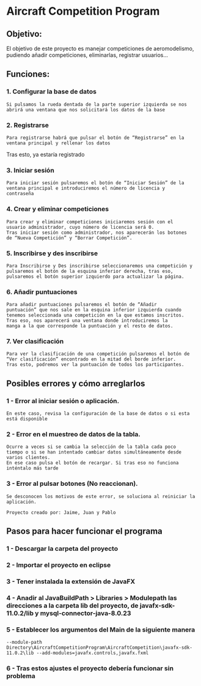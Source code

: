 # Aircraft Competition Program



## Objetivo:

El objetivo de este proyecto es manejar competiciones de aeromodelismo, pudiendo añadir competiciones, eliminarlas, registrar usuarios...




## Funciones:

 ### 1. Configurar la base de datos

```
Si pulsamos la rueda dentada de la parte superior izquierda se nos
abrirá una ventana que nos solicitará los datos de la base
```
 ### 2. Registrarse

```
Para registrarse habrá que pulsar el botón de “Registrarse” en la
ventana principal y rellenar los datos
```
Tras esto, ya estaría registrado


### 3. Iniciar sesión

```
Para iniciar sesión pulsaremos el botón de “Iniciar Sesión” de la
ventana principal e introduciremos el número de licencia y
contraseña
```
### 4. Crear y eliminar competiciones

```
Para crear y eliminar competiciones iniciaremos sesión con el
usuario administrador, cuyo número de licencia será 0.
Tras iniciar sesión como administrador, nos aparecerán los botones
de “Nueva Competición” y “Borrar Competición”.
```

### 5. Inscribirse y des inscribirse

```
Para Inscribirse y Des inscribirse seleccionaremos una competición y
pulsaremos el botón de la esquina inferior derecha, tras eso,
pulsaremos el botón superior izquierdo para actualizar la página.
```
### 6. Añadir puntuaciones

```
Para añadir puntuaciones pulsaremos el botón de “Añadir
puntuación” que nos sale en la esquina inferior izquierda cuando
tenemos seleccionada una competición en la que estamos inscritos.
Tras eso, nos aparecerá una ventana donde introduciremos la
manga a la que corresponde la puntuación y el resto de datos.
```

### 7. Ver clasificación

```
Para ver la clasificación de una competición pulsaremos el botón de
“Ver clasificación” encontrado en la mitad del borde inferior.
Tras esto, podremos ver la puntuación de todos los participantes.
```



## Posibles errores y cómo arreglarlos

### 1 - Error al iniciar sesión o aplicación.

```
En este caso, revisa la configuración de la base de datos o si esta
está disponible
```
### 2 - Error en el muestreo de datos de la tabla.

```
Ocurre a veces si se cambia la selección de la tabla cada poco
tiempo o si se han intentado cambiar datos simultáneamente desde
varios clientes.
En ese caso pulsa el botón de recargar. Si tras eso no funciona
inténtalo más tarde
```
### 3 - Error al pulsar botones (No reaccionan).

```
Se desconocen los motivos de este error, se soluciona al reiniciar la
aplicación.
```
```
Proyecto creado por: Jaime, Juan y Pablo
```



## Pasos para hacer funcionar el programa

### 1 - Descargar la carpeta del proyecto
   
### 2 - Importar el proyecto en eclipse
   
### 3 - Tener instalada la extensión de JavaFX
   
### 4 - Anadir al JavaBuildPath > Libraries > Modulepath las direcciones a la carpeta lib del proyecto, de javafx-sdk-11.0.2/lib y mysql-connector-java-8.0.23
   
### 5 - Establecer los argumentos del Main de la siguiente manera 
```--module-path Directory\AircraftCompetitionProgram\AircraftCompetition\javafx-sdk-11.0.2\lib --add-modules=javafx.controls,javafx.fxml```
   
### 6 - Tras estos ajustes el proyecto debería funcionar sin problema
